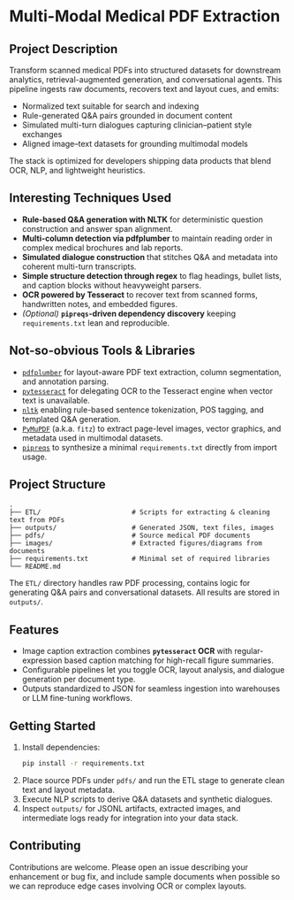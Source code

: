 # Multi-Modal Medical PDF Extraction

## Project Description

Transform scanned medical PDFs into structured datasets for downstream analytics, retrieval-augmented generation, and conversational agents. This pipeline ingests raw documents, recovers text and layout cues, and emits:

- Normalized text suitable for search and indexing
- Rule-generated Q&A pairs grounded in document content
- Simulated multi-turn dialogues capturing clinician–patient style exchanges
- Aligned image–text datasets for grounding multimodal models

The stack is optimized for developers shipping data products that blend OCR, NLP, and lightweight heuristics.

## Interesting Techniques Used

- **Rule-based Q&A generation with NLTK** for deterministic question construction and answer span alignment.
- **Multi-column detection via pdfplumber** to maintain reading order in complex medical brochures and lab reports.
- **Simulated dialogue construction** that stitches Q&A and metadata into coherent multi-turn transcripts.
- **Simple structure detection through regex** to flag headings, bullet lists, and caption blocks without heavyweight parsers.
- **OCR powered by Tesseract** to recover text from scanned forms, handwritten notes, and embedded figures.
- _(Optional)_ **`pipreqs`-driven dependency discovery** keeping `requirements.txt` lean and reproducible.

## Not-so-obvious Tools & Libraries

- [`pdfplumber`](https://github.com/jsvine/pdfplumber) for layout-aware PDF text extraction, column segmentation, and annotation parsing.
- [`pytesseract`](https://github.com/madmaze/pytesseract) for delegating OCR to the Tesseract engine when vector text is unavailable.
- [`nltk`](https://www.nltk.org/) enabling rule-based sentence tokenization, POS tagging, and templated Q&A generation.
- [`PyMuPDF`](https://pymupdf.readthedocs.io/) (a.k.a. `fitz`) to extract page-level images, vector graphics, and metadata used in multimodal datasets.
- [`pipreqs`](https://github.com/bndr/pipreqs) to synthesize a minimal `requirements.txt` directly from import usage.

## Project Structure

```
.
├── ETL/                       # Scripts for extracting & cleaning text from PDFs
├── outputs/                   # Generated JSON, text files, images
├── pdfs/                      # Source medical PDF documents
├── images/                    # Extracted figures/diagrams from documents
├── requirements.txt           # Minimal set of required libraries
└── README.md
```

The `ETL/` directory handles raw PDF processing, contains logic for generating Q&A pairs and conversational datasets. All results are stored in `outputs/`.

## Features

- Image caption extraction combines **`pytesseract` OCR** with regular-expression based caption matching for high-recall figure summaries.
- Configurable pipelines let you toggle OCR, layout analysis, and dialogue generation per document type.
- Outputs standardized to JSON for seamless ingestion into warehouses or LLM fine-tuning workflows.

## Getting Started

1. Install dependencies:
   ```bash
   pip install -r requirements.txt
   ```
2. Place source PDFs under `pdfs/` and run the ETL stage to generate clean text and layout metadata.
3. Execute NLP scripts to derive Q&A datasets and synthetic dialogues.
4. Inspect `outputs/` for JSONL artifacts, extracted images, and intermediate logs ready for integration into your data stack.

## Contributing

Contributions are welcome. Please open an issue describing your enhancement or bug fix, and include sample documents when possible so we can reproduce edge cases involving OCR or complex layouts.
